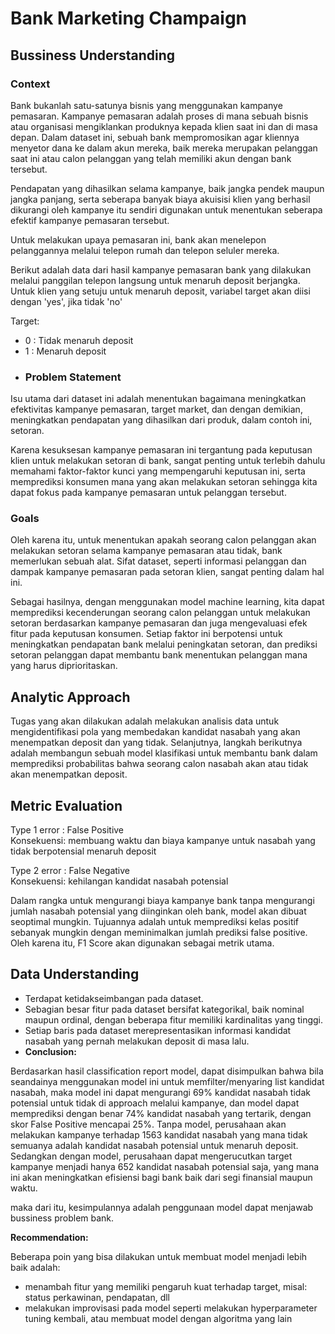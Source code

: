 # Bank Marketing Champaign
## Bussiness Understanding
### Context 
Bank bukanlah satu-satunya bisnis yang menggunakan kampanye pemasaran. Kampanye pemasaran adalah proses di mana sebuah bisnis atau organisasi mengiklankan produknya kepada klien saat ini dan di masa depan. Dalam dataset ini, sebuah bank mempromosikan agar kliennya menyetor dana ke dalam akun mereka, baik mereka merupakan pelanggan saat ini atau calon pelanggan yang telah memiliki akun dengan bank tersebut.

Pendapatan yang dihasilkan selama kampanye, baik jangka pendek maupun jangka panjang, serta seberapa banyak biaya akuisisi klien yang berhasil dikurangi oleh kampanye itu sendiri digunakan untuk menentukan seberapa efektif kampanye pemasaran tersebut.

Untuk melakukan upaya pemasaran ini, bank akan menelepon pelanggannya melalui telepon rumah dan telepon seluler mereka.

Berikut adalah data dari hasil kampanye pemasaran bank yang dilakukan melalui panggilan telepon langsung untuk menaruh deposit berjangka. Untuk klien yang setuju untuk menaruh deposit, variabel target akan diisi dengan 'yes', jika tidak 'no'

Target: 
* 0 : Tidak menaruh deposit 
* 1 : Menaruh deposit
* ### Problem Statement 
Isu utama dari dataset ini adalah menentukan bagaimana meningkatkan efektivitas kampanye pemasaran, target market, dan dengan demikian, meningkatkan pendapatan yang dihasilkan dari produk, dalam contoh ini, setoran.

Karena kesuksesan kampanye pemasaran ini tergantung pada keputusan klien untuk melakukan setoran di bank, sangat penting untuk terlebih dahulu memahami faktor-faktor kunci yang mempengaruhi keputusan ini, serta memprediksi konsumen mana yang akan melakukan setoran sehingga kita dapat fokus pada kampanye pemasaran untuk pelanggan tersebut.
### Goals 
Oleh karena itu, untuk menentukan apakah seorang calon pelanggan akan melakukan setoran selama kampanye pemasaran atau tidak, bank memerlukan sebuah alat. Sifat dataset, seperti informasi pelanggan dan dampak kampanye pemasaran pada setoran klien, sangat penting dalam hal ini.

Sebagai hasilnya, dengan menggunakan model machine learning, kita dapat memprediksi kecenderungan seorang calon pelanggan untuk melakukan setoran berdasarkan kampanye pemasaran dan juga mengevaluasi efek fitur pada keputusan konsumen. Setiap faktor ini berpotensi untuk meningkatkan pendapatan bank melalui peningkatan setoran, dan prediksi setoran pelanggan dapat membantu bank menentukan pelanggan mana yang harus diprioritaskan.
## Analytic Approach

Tugas yang akan dilakukan adalah melakukan analisis data untuk mengidentifikasi pola yang membedakan kandidat nasabah yang akan menempatkan deposit dan yang tidak. Selanjutnya, langkah berikutnya adalah membangun sebuah model klasifikasi untuk membantu bank dalam memprediksi probabilitas bahwa seorang calon nasabah akan atau tidak akan menempatkan deposit.
## Metric Evaluation 
Type 1 error : False Positive  
Konsekuensi: membuang waktu dan biaya kampanye untuk nasabah yang tidak berpotensial menaruh deposit

Type 2 error : False Negative  
Konsekuensi: kehilangan kandidat nasabah potensial

Dalam rangka untuk mengurangi biaya kampanye bank tanpa mengurangi jumlah nasabah potensial yang diinginkan oleh bank, model akan dibuat seoptimal mungkin. Tujuannya adalah untuk memprediksi kelas positif sebanyak mungkin dengan meminimalkan jumlah prediksi false positive. Oleh karena itu, F1 Score akan digunakan sebagai metrik utama.

## Data Understanding 
* Terdapat ketidakseimbangan pada dataset.
* Sebagian besar fitur pada dataset bersifat kategorikal, baik nominal maupun ordinal, dengan beberapa fitur memiliki kardinalitas yang tinggi.
* Setiap baris pada dataset merepresentasikan informasi kandidat nasabah yang pernah melakukan deposit di masa lalu.
* **Conclusion:**

Berdasarkan hasil classification report model, dapat disimpulkan bahwa bila seandainya menggunakan model ini untuk memfilter/menyaring list kandidat nasabah, maka model ini dapat mengurangi 69% kandidat nasabah tidak potensial untuk tidak di approach melalui kampanye, dan model dapat memprediksi dengan benar 74% kandidat nasabah yang tertarik, dengan skor False Positive mencapai 25%. 
Tanpa model, perusahaan akan melakukan kampanye terhadap 1563 kandidat nasabah yang mana tidak semuanya adalah kandidat nasabah potensial untuk menaruh deposit. Sedangkan dengan model, perusahaan dapat mengerucutkan target kampanye menjadi hanya 652 kandidat nasabah potensial saja, yang mana ini akan meningkatkan efisiensi bagi bank baik dari segi finansial maupun waktu.

maka dari itu, kesimpulannya adalah penggunaan model dapat menjawab bussiness problem bank.

**Recommendation:**

Beberapa poin yang bisa dilakukan untuk membuat model menjadi lebih baik adalah:
* menambah fitur yang memiliki pengaruh kuat terhadap target, misal: status perkawinan, pendapatan, dll
* melakukan improvisasi pada model seperti melakukan hyperparameter tuning kembali, atau membuat model dengan algoritma yang lain
